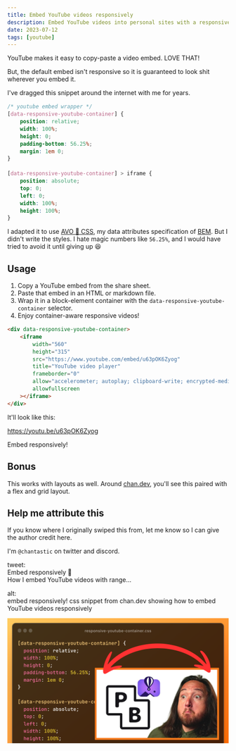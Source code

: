 ```yaml
---
title: Embed YouTube videos responsively
description: Embed YouTube videos into personal sites with a responsive container that plays nice in flex and grid layouts.
date: 2023-07-12
tags: [youtube]
---
```


YouTube makes it easy to copy-paste a video embed.
LOVE THAT!

But, the default embed isn't responsive so it is guaranteed to look shit wherever you embed it.

I've dragged this snippet around the internet with me for years.

```css
/* youtube embed wrapper */
[data-responsive-youtube-container] {
	position: relative;
	width: 100%;
	height: 0;
	padding-bottom: 56.25%;
	margin: 1em 0;
}

[data-responsive-youtube-container] > iframe {
	position: absolute;
	top: 0;
	left: 0;
	width: 100%;
	height: 100%;
}
```

I adapted it to use [AVO 🥑 CSS](/avo-a-bem-dialect-using-data-attributes/ 'AVO 🥑 — a data attribtues dialect of BEM'), my data attributes specification of [BEM](https://en.bem.info/methodology/css/ 'BEM — a CSS mothodology').
But I didn't write the styles.
I hate magic numbers like `56.25%`, and I would have tried to avoid it until giving up 😆

## Usage

1. Copy a YouTube embed from the share sheet.
2. Paste that embed in an HTML or markdown file.
3. Wrap it in a block-element container with the `data-responsive-youtube-container` selector.
4. Enjoy container-aware responsive videos!

```html
<div data-responsive-youtube-container>
	<iframe
		width="560"
		height="315"
		src="https://www.youtube.com/embed/u63pOK6Zyog"
		title="YouTube video player"
		frameborder="0"
		allow="accelerometer; autoplay; clipboard-write; encrypted-media; gyroscope; picture-in-picture; web-share"
		allowfullscreen
	></iframe>
</div>
```

It'll look like this:

<div data-responsive-youtube-container>

https://youtu.be/u63pOK6Zyog

</div>

Embed responsively!

## Bonus

This works with layouts as well.
Around [chan.dev](/marchdown/container-plugin 'A chantastic lesson on how I create custom containers in markdown'), you'll see this paired with a flex and grid layout.

[chan.dev]: https://chan.dev "chan.dev — a home for chantastic's creative chaos"

## Help me attribute this

If you know where I originally swiped this from, let me know so I can give the author credit here.

I'm `@chantastic` on twitter and discord.

<div id="social">

tweet:  
Embed responsively 🍻  
How I embed YouTube videos with range…

alt:  
embed responsively! css snippet from chan.dev showing how to embed YouTube videos responsively

![css snippet from chan.dev showing how to embed YouTube videos responsively](./embed-responsively.png)

</div>
